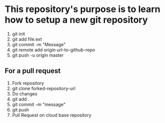 <h1>
    This repository's purpose is to learn how to setup a new git repository
</h1>

<ol>
    <li>
        git init
    </li>
    <li>
        git add file.ext
    </li>
    <li>
        git commit -m "Message"
    </li>
    <li>
        git remote add origin url-to-github-repo
    </li>
    <li>
        git push -u origin master
    </li>
</ol>

<h2>
    For a pull request
</h2>

<ol>
    <li>
        Fork repository
    </li>
    <li>
        git clone forked-repository-url
    </li>
    <li>
        Do changes
    </li>
    <li>
        git add .
    </li>
        <li>
        git commit -m "message"
    </li>
    <li>
        git push
    </li>
    <li>
        Pull Request on cloud base repository
    </li>
</ol>
